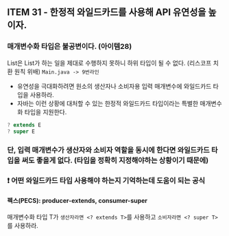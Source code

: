 ## ITEM 31 - 한정적 와일드카드를 사용해 API 유연성을 높이자.

### 매개변수화 타입은 불공변이다. (아이템28)
List<String>은 List<Object>가 하는 일을 제대로 수행하지 못하니 하위 타입이 될 수 없다. (리스코프 치환 원칙 위배)
`Main.java -> 9번라인`

- 유연성을 극대화하려면 원소의 생산자나 소비자용 입력 매개변수에 와일드카드 타입을 사용하라.
- 자바는 이런 상황에 대처할 수 있는 한정적 와일드카드 타입이라는 특별한 매개변수화 타입을 지원한다.
```java
? extends E
? super E
```

### 단, 입력 매개변수가 생산자와 소비자 역할을 동시에 한다면 와일드카드 타입을 써도 좋을게 없다. (타입을 정확히 지정해야하는 상황이기 때문에)

###  ❗️ 어떤 와일드카드 타입 사용해야 하는지 기억하는데 도움이 되는 공식
#### 펙스(PECS): producer-extends, consumer-super
매개변수화 타입 T가 `생산자라면 <? extends T>`를 사용하고 `소비자라면 <? super T>`를 사용하라.

